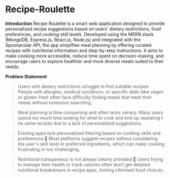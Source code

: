 # Recipe-Roulette
**Introduction**
Recipe Roulette is a smart web application designed to provide personalized recipe suggestions based on users' dietary restrictions, food preferences, and cooking skill levels. Developed using the MERN stack (MongoDB, Express.js, React.js, Node.js) and integrated with the Spoonacular API, the app simplifies meal planning by offering curated recipes with nutritional information and step-by-step instructions. It aims to make cooking more accessible, reduce time spent on decision-making, and encourage users to explore healthier and more diverse meals suited to their needs.

**Problem Statement**
>Users with dietary restrictions struggle to find suitable recipes:	People with allergies, medical conditions, or specific diets (like vegan or gluten-free) 	often face difficulty finding meals that meet their 
 needs without extensive searching.

>Meal planning is time-consuming and often lacks variety:	Many users spend too much time looking for what to cook and end up repeating t	he 	same recipes due to a lack of personalized suggestions.

>Existing apps lack personalized filtering based on cooking skills and preferences:	Most platforms suggest recipes without considering the user's skill level or 	preferred ingredients, which can make cooking 
 frustrating or too challenging.

>Nutritional transparency is not always clearly provided:	Users trying to manage their health or track calories often don’t get detailed 	nutritional breakdowns in recipe apps, limiting informed food choices.



